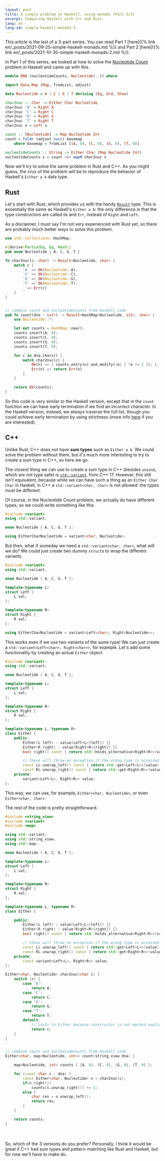 ```yaml
---
layout: post
title: A simple problem in Haskell, using monads (Part 3/3)
excerpt: Comparing Haskell with C++ and Rust.
lang: en
lang-id: simple-haskell-monads-3
---
```


This article is the last of a 3-part series. You can read Part 1 
[here]({% link en/_posts/2021-09-25-simple-haskell-monads.md %})
and Part 2 [here]({% link en/_posts/2021-10-30-simple-haskell-monads-2.md %}).

In Part 1 of this series, we looked at how to solve the
[Nucleotide Count](https://exercism.org/tracks/haskell/exercises/nucleotide-count)
problem in Haskell and came up with this.


```haskell
module DNA (nucleotideCounts, Nucleotide(..)) where

import Data.Map (Map, fromList, adjust)

data Nucleotide = A | C | G | T deriving (Eq, Ord, Show)

char2nuc :: Char -> Either Char Nucleotide
char2nuc 'A' = Right A
char2nuc 'C' = Right C
char2nuc 'G' = Right G
char2nuc 'T' = Right T
char2nuc x = Left x

count :: [Nucleotide] -> Map Nucleotide Int
count = foldr (adjust succ) basemap
    where basemap = fromList [(A, 0), (C, 0), (G, 0), (T, 0)]

nucleotideCounts :: String -> Either Char (Map Nucleotide Int)
nucleotideCounts s = count <$> mapM char2nuc s
```

Now we'll try to solve the same problem in Rust and C++. As you might guess, the
crux of the problem will be to reproduce the behavior of Haskell's `Either a b`
data type.

## Rust

Let's start with Rust, which provides us with the handy 
[`Result`](https://doc.rust-lang.org/std/result/enum.Result.html)
type. This is
essentially the same as Haskell's `Either a b`: the only difference is that the
type constructors are called `Ok` and `Err`, instead of `Right` and `Left`.

As a disclaimer, I must say I'm not very experienced with Rust yet, so there are
probably much better ways to solve this problem.

```rust
use std::collections::HashMap;

#[derive(PartialEq, Eq, Hash)]
pub enum Nucleotide { A, C, G, T }

fn char2nuc(c: char) -> Result<Nucleotide, char> {
    match c {
        'A' => Ok(Nucleotide::A),
        'C' => Ok(Nucleotide::C),
        'G' => Ok(Nucleotide::G),
        'T' => Ok(Nucleotide::T),
        _ => Err(c)
    }
}


// combine count and nucleotideCounts from Haskell code
pub fn count(dna : &str) -> Result<HashMap<Nucleotide, i32>, char> {
    use Nucleotide::*;

    let mut counts = HashMap::new();
    counts.insert(A, 0);
    counts.insert(C, 0);
    counts.insert(G, 0);
    counts.insert(T, 0);

    for c in dna.chars() {
        match char2nuc(c) {
            Ok(n) => { counts.entry(n).and_modify(|e| { *e += 1 }); },
            Err(n) => return Err(n)
        }
    }

    return Ok(counts);
}
```

So this code is very similar to the Haskell version, except that in the `count`
function we can have early termination if we find an incorrect character. In the
Haskell version, instead, we always traverse the full list, though you _could_
achieve early termination by using strictness (more info
[here](https://www.fpcomplete.com/haskell/tutorial/monad-transformers/) if you are
interested).

## C++

Unlike Rust, C++ does not have **sum types** such as `Either a b`. We could solve the
problem without them, but it's much more interesting to try to create a sum type
in C++, so here we go.

The closest thing we can use to create a sum type in C++ (besides `union`s, which are not type safe)
is [`std::variant`](https://en.cppreference.com/w/cpp/utility/variant), from
C++ 17. However, this still isn't equivalent, because while we can have such a thing as
an `Either Char Char` in Haskell, in C++ a `std::variant<char, char>` is not
allowed: the types must be different.

Of course, in the Nucleotide Count problem, we actually do have different types,
so we could write something like this.

```c++
#include <variant>
using std::variant;

enum Nucleotide { A, C, G, T };

using EitherCharNucleotide = variant<char, Nucleotide>;
```

But then, what if someday we need a `std::variant<char, char>`, what will we do?
We could just create two dummy `struct`s to wrap the different variants.

```c++
#include <variant>
using std::variant;

enum Nucleotide { A, C, G, T };

template<typename L>
struct Left {
    L val;
};

template<typename R>
struct Right {
    R val;
};

using EitherCharNucleotide = variant<Left<char>, Right<Nucleotide>>;
```
This works even if we use two variants of the same type! We can just create a
`std::variant<Left<char>, Right<char>>`, for example. Let's add some
functionality by creating an actual `Either` object.


```c++
#include <variant>
using std::variant;

enum Nucleotide { A, C, G, T };

template<typename L>
struct Left {
    L val;
};

template<typename R>
struct Right {
    R val;
};

template<typename L, typename R>
class Either {
    public:
        Either(L left) : value(Left<L>{left}) {}
        Either(R right) : value(Right<R>{right}) {}
        bool right() const { return std::holds_alternative<Right<R>>(value); }

        // these will throw an exception if the wrong type is accessed
        const L& unwrap_left() const { return std::get<Left<L>>(value).val; }
        const R& unwrap_right() const { return std::get<Right<R>>(value).val; }
    private:
        variant<Left<L>, Right<R>> value;
};
```

This way, we can use, for example, `Either<char, Nucleotide>`, or even
`Either<char, char>`.

The rest of the code is pretty straightforward.
```c++
#include <string_view>
#include <variant>
#include <map>

using std::variant;
using std::string_view;
using std::map;

enum Nucleotide { A, C, G, T };

template<typename L>
struct Left {
    L val;
};

template<typename R>
struct Right {
    R val;
};

template<typename L, typename R>
class Either {

    public:
        Either(L left) : value(Left<L>{left}) {}
        Either(R right) : value(Right<R>{right}) {}
        bool right() const { return std::holds_alternative<Right<R>>(value); }

        // these will throw an exception if the wrong type is accessed
        const L& unwrap_left() const { return std::get<Left<L>>(value).val; }
        const R& unwrap_right() const { return std::get<Right<R>>(value).val; }
    private:
        const variant<Left<L>, Right<R>> value;
};

Either<char, Nucleotide> char2nuc(char c) {
    switch (c) {
        case 'A':
            return A;
        case 'C':
            return C;
        case 'G':
            return G;
        case 'T':
            return T;
        default:
            // casts to Either because constructor is not marked explicit
            return c;
    }
}


// combine count and nucleotideCounts from Haskell code
Either<char, map<Nucleotide, int>> count(string_view dna) {

    map<Nucleotide, int> counts { {A, 0}, {C, 0}, {G, 0}, {T, 0} };

    for (const char c : dna) {
        const Either<char, Nucleotide> n = char2nuc(c);
        if(n.right())
            counts[n.unwrap_right()] += 1;
        else {
            char res = n.unwrap_left();
            return res;
        }
    }

    return counts;
}
```

<br><br>
So, which of the 3 versions do you prefer? Personally, I think it would be great
if C++ had sum types and pattern-matching like Rust and Haskell,
but for now we'll have to make do.
